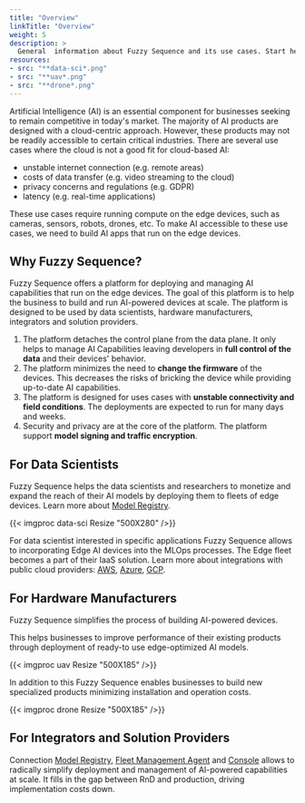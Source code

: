 ```yaml
---
title: "Overview"
linkTitle: "Overview"
weight: 5
description: >
  General  information about Fuzzy Sequence and its use cases. Start here to learn where Fuzzy Sequence fits in your workflow.
resources:
- src: "**data-sci*.png"
- src: "**uav*.png"
- src: "**drone*.png"
---
```


Artificial Intelligence (AI) is an essential component for businesses 
seeking to remain competitive in today's market.
The majority of AI products are designed with a cloud-centric approach.
However, these products may not be readily accessible to certain critical industries.
There are several use cases where the cloud is not a good fit for cloud-based AI:

- unstable internet connection (e.g. remote areas)
- costs of data transfer (e.g. video streaming to the cloud)
- privacy concerns and regulations (e.g. GDPR)
- latency (e.g. real-time applications)

These use cases require running compute on the edge devices, such as cameras, sensors, robots, drones, etc.
To make AI accessible to these use cases, we need to build AI apps that run on the edge devices.

## Why Fuzzy Sequence?

Fuzzy Sequence offers a platform for deploying and managing AI capabilities that run on the edge devices.
The goal of this platform is to help the business to build and run AI-powered devices at scale.
The platform is designed to be used by data scientists, hardware manufacturers, integrators and solution providers.

1. The platform detaches the control plane from the data plane.
   It only helps to manage AI Capabilities leaving developers in **full control of the data** and their devices' behavior.
2. The platform minimizes the need to **change the firmware** of the devices.
   This decreases the risks of bricking the device while providing up-to-date AI capabilities.
3. The platform is designed for uses cases with **unstable connectivity and field conditions**.
   The deployments are expected to run for many days and weeks.
4. Security and privacy are at the core of the platform.
   The platform support **model signing and traffic encryption**.

## For Data Scientists

Fuzzy Sequence helps the data scientists and researchers
to monetize and expand the reach of their AI models
by deploying them to fleets of edge devices. Learn more about [Model Registry](/docs/model-registry/).

{{< imgproc data-sci Resize "500X280" />}}


For data scientist interested in specific applications
Fuzzy Sequence allows to incorporating Edge AI devices into the MLOps processes.
The Edge fleet becomes a part of their IaaS solution.
Learn more about integrations with public cloud providers: [AWS](/docs/tutorials/aws/), [Azure](/docs/tutorials/azure/), [GCP](/docs/tutorials/gcp/).


## For Hardware Manufacturers

Fuzzy Sequence simplifies the process of building AI-powered devices. 

This helps businesses to improve performance of their existing products through deployment of ready-to use edge-optimized AI models.

{{< imgproc uav Resize "500X185" />}}

In addition to this Fuzzy Sequence enables businesses to build new specialized products minimizing installation and operation costs.

{{< imgproc drone Resize "500X185" />}}

## For Integrators and Solution Providers

Connection [Model Registry](/docs/model-registry/),
[Fleet Management Agent](/docs/device-fleet-management/) and [Console](/docs/console) allows to radically simplify deployment and management
of AI-powered capabilities at scale.
It fills in the gap between RnD and production, driving implementation costs down.


